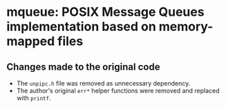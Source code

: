 # mqueue: POSIX Message Queues implementation based on memory-mapped files

## Changes made to the original code

- The `unpipc.h` file was removed as unnecessary dependency.
- The author's original `err*` helper functions were removed and replaced with
`printf`.
 